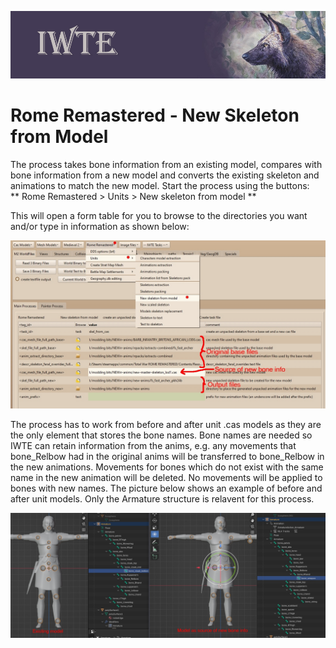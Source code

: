 ![IWTE banner](../IWTEgithub_images/IWTEbanner.jpg)
# Rome Remastered - New Skeleton from Model

The process takes bone information from an existing model, compares with bone information from a new model and converts the existing skeleton and animations to match the new model.  Start the process using the buttons:  
** Rome Remastered > Units > New skeleton from model **

This will open a form table for you to browse to the directories you want and/or type in information as shown below:

![RR_units_new_skeleton_from_model.jpg](../IWTEgithub_images/RR_units_new_skeleton_from_model.jpg)

The process has to work from before and after unit .cas models as they are the only element that stores the bone names.  Bone names are needed so IWTE can retain information from the anims, e.g. any movements that bone_Relbow had in the original anims will be transferred to bone_Relbow in the new animations.  Movements for bones which do not exist with the same name in the new animation will be deleted. No movements will be applied to bones with new names.  The picture below shows an example of before and after unit models.  Only the Armature structure is relavent for this process.

![RR_units_new_skeleton_from_model_base.jpg](../IWTEgithub_images/RR_units_new_skeleton_from_model_base.jpg)
